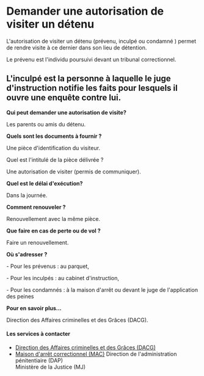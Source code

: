 # Demander une autorisation de visiter un détenu

L'autorisation de visiter un détenu (prévenu, inculpé ou condamné ) permet de rendre visite à ce dernier dans son lieu de détention.  
  
Le prévenu est l'individu poursuivi devant un tribunal correctionnel.  
  
L'inculpé est la personne à laquelle le juge d'instruction notifie les faits pour lesquels il ouvre une enquête contre lui.
------------------------------------------------------------------------------------------------------------------------------------------------------------------------------------------------------------------------------------------------------------------------------------------------------------------------------------------------

**Qui peut demander une autorisation de visite?**

Les parents ou amis du détenu.

**Quels sont les documents à fournir ?**

Une pièce d'identification du visiteur.

Quel est l'intitulé de la pièce délivrée ?

Une autorisation de visiter (permis de communiquer).  

**Quel est le délai d'exécution?**

Dans la journée.

**Comment renouveler ?**

Renouvellement avec la même pièce.

**Que faire en cas de perte ou de vol ?**

Faire un renouvellement.

**Où s'adresser ?**

\- Pour les prévenus : au parquet,  

\- Pour les inculpés : au cabinet d'instruction,  

\- Pour les condamnés : à la maison d'arrêt ou devant le juge de l'application des peines  

**Pour en savoir plus...**

Direction des Affaires criminelles et des Grâces (DACG).

#### Les services à contacter

*   [Direction des Affaires criminelles et des Grâces (DACG)](../../../services/direction-des-affaires-criminelles-et-des-graces-dacg.md)
*   [Maison d'arrêt correctionnel (MAC)](../../../services/maison-darret-correctionnel-mac.md) Direction de l'administration pénitentiaire (DAP)  
    Ministère de la Justice (MJ)